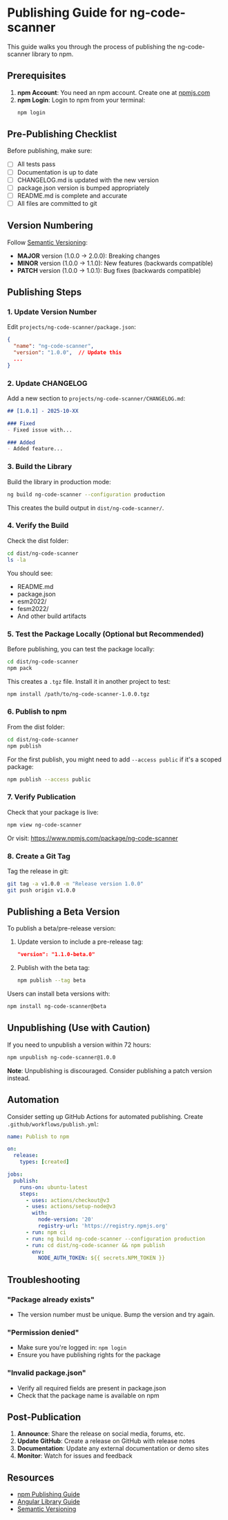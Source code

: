 # Publishing Guide for ng-code-scanner

This guide walks you through the process of publishing the ng-code-scanner library to npm.

## Prerequisites

1. **npm Account**: You need an npm account. Create one at [npmjs.com](https://www.npmjs.com/signup)
2. **npm Login**: Login to npm from your terminal:
   ```bash
   npm login
   ```

## Pre-Publishing Checklist

Before publishing, make sure:

- [ ] All tests pass
- [ ] Documentation is up to date
- [ ] CHANGELOG.md is updated with the new version
- [ ] package.json version is bumped appropriately
- [ ] README.md is complete and accurate
- [ ] All files are committed to git

## Version Numbering

Follow [Semantic Versioning](https://semver.org/):
- **MAJOR** version (1.0.0 → 2.0.0): Breaking changes
- **MINOR** version (1.0.0 → 1.1.0): New features (backwards compatible)
- **PATCH** version (1.0.0 → 1.0.1): Bug fixes (backwards compatible)

## Publishing Steps

### 1. Update Version Number

Edit `projects/ng-code-scanner/package.json`:

```json
{
  "name": "ng-code-scanner",
  "version": "1.0.0",  // Update this
  ...
}
```

### 2. Update CHANGELOG

Add a new section to `projects/ng-code-scanner/CHANGELOG.md`:

```markdown
## [1.0.1] - 2025-10-XX

### Fixed
- Fixed issue with...

### Added
- Added feature...
```

### 3. Build the Library

Build the library in production mode:

```bash
ng build ng-code-scanner --configuration production
```

This creates the build output in `dist/ng-code-scanner/`.

### 4. Verify the Build

Check the dist folder:

```bash
cd dist/ng-code-scanner
ls -la
```

You should see:
- README.md
- package.json
- esm2022/
- fesm2022/
- And other build artifacts

### 5. Test the Package Locally (Optional but Recommended)

Before publishing, you can test the package locally:

```bash
cd dist/ng-code-scanner
npm pack
```

This creates a `.tgz` file. Install it in another project to test:

```bash
npm install /path/to/ng-code-scanner-1.0.0.tgz
```

### 6. Publish to npm

From the dist folder:

```bash
cd dist/ng-code-scanner
npm publish
```

For the first publish, you might need to add `--access public` if it's a scoped package:

```bash
npm publish --access public
```

### 7. Verify Publication

Check that your package is live:

```bash
npm view ng-code-scanner
```

Or visit: https://www.npmjs.com/package/ng-code-scanner

### 8. Create a Git Tag

Tag the release in git:

```bash
git tag -a v1.0.0 -m "Release version 1.0.0"
git push origin v1.0.0
```

## Publishing a Beta Version

To publish a beta/pre-release version:

1. Update version to include a pre-release tag:
   ```json
   "version": "1.1.0-beta.0"
   ```

2. Publish with the beta tag:
   ```bash
   npm publish --tag beta
   ```

Users can install beta versions with:
```bash
npm install ng-code-scanner@beta
```

## Unpublishing (Use with Caution)

If you need to unpublish a version within 72 hours:

```bash
npm unpublish ng-code-scanner@1.0.0
```

**Note**: Unpublishing is discouraged. Consider publishing a patch version instead.

## Automation

Consider setting up GitHub Actions for automated publishing. Create `.github/workflows/publish.yml`:

```yaml
name: Publish to npm

on:
  release:
    types: [created]

jobs:
  publish:
    runs-on: ubuntu-latest
    steps:
      - uses: actions/checkout@v3
      - uses: actions/setup-node@v3
        with:
          node-version: '20'
          registry-url: 'https://registry.npmjs.org'
      - run: npm ci
      - run: ng build ng-code-scanner --configuration production
      - run: cd dist/ng-code-scanner && npm publish
        env:
          NODE_AUTH_TOKEN: ${{ secrets.NPM_TOKEN }}
```

## Troubleshooting

### "Package already exists"
- The version number must be unique. Bump the version and try again.

### "Permission denied"
- Make sure you're logged in: `npm login`
- Ensure you have publishing rights for the package

### "Invalid package.json"
- Verify all required fields are present in package.json
- Check that the package name is available on npm

## Post-Publication

1. **Announce**: Share the release on social media, forums, etc.
2. **Update GitHub**: Create a release on GitHub with release notes
3. **Documentation**: Update any external documentation or demo sites
4. **Monitor**: Watch for issues and feedback

## Resources

- [npm Publishing Guide](https://docs.npmjs.com/packages-and-modules/contributing-packages-to-the-registry)
- [Angular Library Guide](https://angular.dev/tools/libraries)
- [Semantic Versioning](https://semver.org/)
